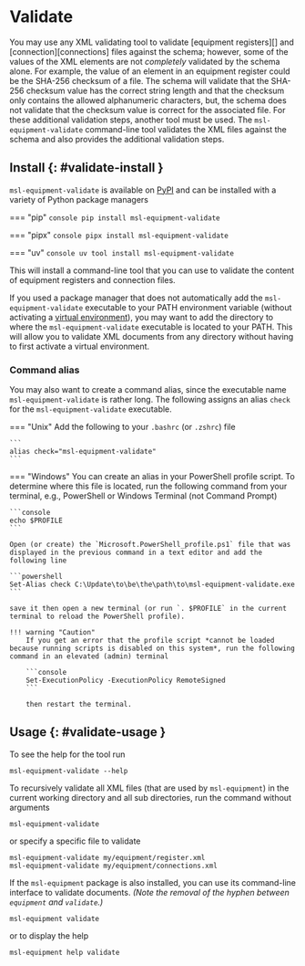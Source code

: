 # Validate

You may use any XML validating tool to validate [equipment registers][] and [connection][connections] files against the schema; however, some of the values of the XML elements are not _completely_ validated by the schema alone. For example, the value of an element in an equipment register could be the SHA-256 checksum of a file. The schema will validate that the SHA-256 checksum value has the correct string length and that the checksum only contains the allowed alphanumeric characters, but, the schema does not validate that the checksum value is correct for the associated file. For these additional validation steps, another tool must be used. The `msl-equipment-validate` command-line tool validates the XML files against the schema and also provides the additional validation steps.

## Install {: #validate-install }

`msl-equipment-validate` is available on [PyPI](https://pypi.org/project/msl-equipment-validate/) and can be installed with a variety of Python package managers

=== "pip"
    ```console
    pip install msl-equipment-validate
    ```

=== "pipx"
    ```console
    pipx install msl-equipment-validate
    ```

=== "uv"
    ```console
    uv tool install msl-equipment-validate
    ```

This will install a command-line tool that you can use to validate the content of equipment registers and connection files.

If you used a package manager that does not automatically add the `msl-equipment-validate` executable to your PATH environment variable (without activating a [virtual environment](https://docs.python.org/3/library/venv.html)), you may want to add the directory to where the `msl-equipment-validate` executable is located to your PATH. This will allow you to validate XML documents from any directory without having to first activate a virtual environment.

### Command alias

You may also want to create a command alias, since the executable name `msl-equipment-validate` is rather long. The following assigns an alias `check` for the `msl-equipment-validate` executable.

=== "Unix"
    Add the following to your `.bashrc` (or `.zshrc`) file

    ```
    alias check="msl-equipment-validate"
    ```

=== "Windows"
    You can create an alias in your PowerShell profile script. To determine where this file is located, run the following command from your terminal, e.g., PowerShell or Windows Terminal (not Command Prompt)

    ```console
    echo $PROFILE
    ```

    Open (or create) the `Microsoft.PowerShell_profile.ps1` file that was displayed in the previous command in a text editor and add the following line

    ```powershell
    Set-Alias check C:\Update\to\be\the\path\to\msl-equipment-validate.exe
    ```

    save it then open a new terminal (or run `. $PROFILE` in the current terminal to reload the PowerShell profile).

    !!! warning "Caution"
        If you get an error that the profile script *cannot be loaded because running scripts is disabled on this system*, run the following command in an elevated (admin) terminal

        ```console
        Set-ExecutionPolicy -ExecutionPolicy RemoteSigned
        ```

        then restart the terminal.

## Usage {: #validate-usage }

To see the help for the tool run

```console
msl-equipment-validate --help
```

To recursively validate all XML files (that are used by `msl-equipment`) in the current working directory and all sub directories, run the command without arguments

```console
msl-equipment-validate
```

or specify a specific file to validate

```console
msl-equipment-validate my/equipment/register.xml
msl-equipment-validate my/equipment/connections.xml
```

If the `msl-equipment` package is also installed, you can use its command-line interface to validate documents. *(Note the removal of the hyphen between `equipment` and `validate`.)*

```console
msl-equipment validate
```

or to display the help

```console
msl-equipment help validate
```
